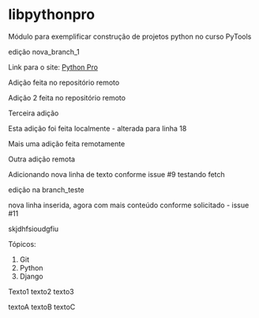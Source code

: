 # libpythonpro
Módulo para exemplificar construção de projetos python no curso PyTools

edição nova_branch_1

Link para o site: [Python Pro](https://www.dev.pro.br/)

Adição feita no repositório remoto

Adição 2 feita no repositório remoto

Terceira adição

Esta adição foi feita localmente - alterada para linha 18

Mais uma adição feita remotamente

Outra adição remota

Adicionando nova linha de texto conforme issue #9
testando fetch

edição na branch_teste

nova linha inserida, agora com mais conteúdo conforme solicitado - issue #11

skjdhfsioudgfiu

Tópicos:
1. Git
2. Python
3. Django

Texto1
texto2
texto3

textoA
textoB
textoC